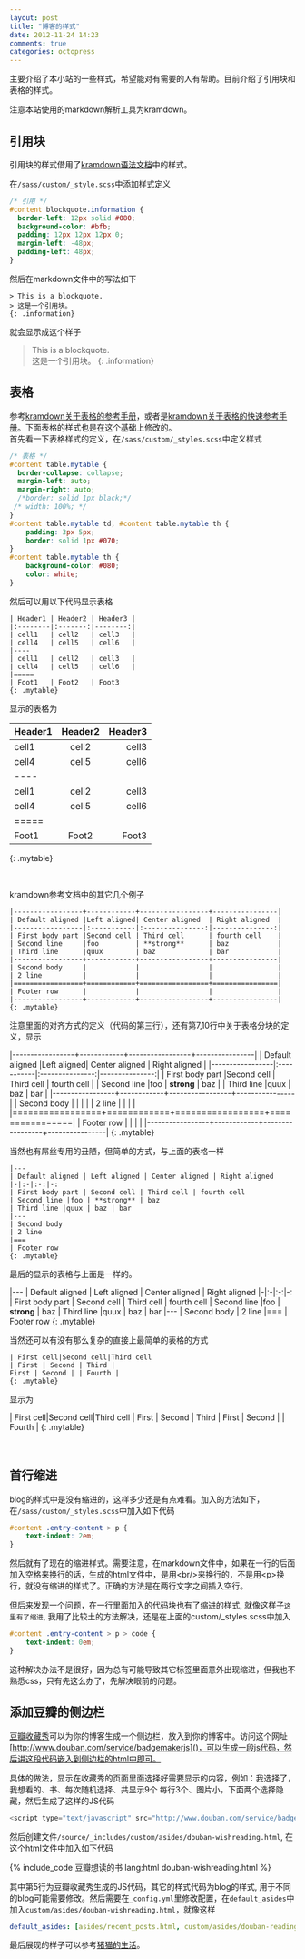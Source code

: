 ```yaml
---
layout: post
title: "博客的样式"
date: 2012-11-24 14:23
comments: true
categories: octopress
---
```


主要介绍了本小站的一些样式，希望能对有需要的人有帮助。目前介绍了引用块和表格的样式。  

注意本站使用的markdown解析工具为kramdown。  

<!-- more -->

## 引用块

引用块的样式借用了[kramdown语法文档](http://kramdown.rubyforge.org/syntax.html#link-definitions)中的样式。

在`/sass/custom/_style.scss`中添加样式定义

``` css  
/* 引用 */
#content blockquote.information {
  border-left: 12px solid #080;
  background-color: #bfb;
  padding: 12px 12px 12px 0;
  margin-left: -48px;
  padding-left: 48px; 
}
```

然后在markdown文件中的写法如下

``` plain  
> This is a blockquote. 
> 这是一个引用块。   
{: .information}
```

就会显示成这个样子

> This is a blockquote.   
> 这是一个引用块。
{: .information}

## 表格

参考[kramdown关于表格的参考手册](http://kramdown.rubyforge.org/syntax.html#tables)，或者是[kramdown关于表格的快速参考手册](http://kramdown.rubyforge.org/quickref.html#tables)。下面表格的样式也是在这个基础上修改的。    
首先看一下表格样式的定义，在`/sass/custom/_styles.scss`中定义样式

```  css 
/* 表格 */
#content table.mytable {
  border-collapse: collapse;
  margin-left: auto;
  margin-right: auto;
  /*border: solid 1px black;*/
 /* width: 100%; */
}
#content table.mytable td, #content table.mytable th {
    padding: 3px 5px; 
    border: solid 1px #070;
}
#content table.mytable th {
    background-color: #080;
    color: white; 
}
```

然后可以用以下代码显示表格

``` plain
| Header1 | Header2 | Header3 |
|:--------|:-------:|--------:|
| cell1   | cell2   | cell3   |
| cell4   | cell5   | cell6   |
|----
| cell1   | cell2   | cell3   |
| cell4   | cell5   | cell6   |
|=====
| Foot1   | Foot2   | Foot3
{: .mytable}
```

显示的表格为

| Header1 | Header2 | Header3 |
|:--------|:-------:|--------:|
| cell1   | cell2   | cell3   |
| cell4   | cell5   | cell6   |
|----
| cell1   | cell2   | cell3   |
| cell4   | cell5   | cell6   |
|=====
| Foot1   | Foot2   | Foot3
{: .mytable}

<br/>

kramdown参考文档中的其它几个例子

```
|-----------------+------------+-----------------+----------------|
| Default aligned |Left aligned| Center aligned  | Right aligned  |
|-----------------|:-----------|:---------------:|---------------:|
| First body part |Second cell | Third cell      | fourth cell    |
| Second line     |foo         | **strong**      | baz            |
| Third line      |quux        | baz             | bar            |
|-----------------+------------+-----------------+----------------|
| Second body     |            |                 |                |
| 2 line          |            |                 |                |
|=================+============+=================+================|
| Footer row      |            |                 |                |
|-----------------+------------+-----------------+----------------|
{: .mytable}
```

注意里面的对齐方式的定义（代码的第三行），还有第7,10行中关于表格分块的定义，显示

|-----------------+------------+-----------------+----------------|
| Default aligned |Left aligned| Center aligned  | Right aligned  |
|-----------------|:-----------|:---------------:|---------------:|
| First body part |Second cell | Third cell      | fourth cell    |
| Second line     |foo         | **strong**      | baz            |
| Third line      |quux        | baz             | bar            |
|-----------------+------------+-----------------+----------------|
| Second body     |            |                 |                |
| 2 line          |            |                 |                |
|=================+============+=================+================|
| Footer row      |            |                 |                |
|-----------------+------------+-----------------+----------------|
{: .mytable}

当然也有屌丝专用的丑陋，但简单的方式，与上面的表格一样

```
|---
| Default aligned | Left aligned | Center aligned | Right aligned
|-|:-|:-:|-:
| First body part | Second cell | Third cell | fourth cell
| Second line |foo | **strong** | baz
| Third line |quux | baz | bar
|---
| Second body
| 2 line
|===
| Footer row
{: .mytable}
```

最后的显示的表格与上面是一样的。

|---
| Default aligned | Left aligned | Center aligned | Right aligned
|-|:-|:-:|-:
| First body part | Second cell | Third cell | fourth cell
| Second line |foo | **strong** | baz
| Third line |quux | baz | bar
|---
| Second body
| 2 line
|===
| Footer row
{: .mytable}

当然还可以有没有那么复杂的直接上最简单的表格的方式

```
| First cell|Second cell|Third cell
| First | Second | Third |
First | Second | | Fourth |
{: .mytable}
```

显示为

| First cell|Second cell|Third cell
| First | Second | Third |
First | Second | | Fourth |
{: .mytable}

<br/>

## 首行缩进

blog的样式中是没有缩进的，这样多少还是有点难看。加入的方法如下，在`/sass/custom/_styles.scss`中加入如下代码

``` css
#content .entry-content > p {
	text-indent: 2em;
}
```

然后就有了现在的缩进样式。需要注意，在markdown文件中，如果在一行的后面加入空格来换行的话，生成的html文件中，是用\<br/\>来换行的，不是用\<p\>换行，就没有缩进的样式了。正确的方法是在两行文字之间插入空行。

但后来发现一个问题，在一行里面加入的代码块也有了缩进的样式, 就像这样子<code style="text-indent:2em">这里有了缩进</code>, 我用了比较土的方法解决，还是在上面的custom/_styles.scss中加入

``` css
#content .entry-content > p > code {
	text-indent: 0em;
}
```

这种解决办法不是很好，因为总有可能导致其它标签里面意外出现缩进，但我也不熟悉css，只有先这么办了，先解决眼前的问题。

## 添加豆瓣的侧边栏

[豆瓣收藏秀](http://www.douban.com/service/badgemakerjs)可以为你的博客生成一个侧边栏，放入到你的博客中。访问这个网址[http://www.douban.com/service/badgemakerjs]()，可以生成一段js代码，然后讲这段代码嵌入到侧边栏的html中即可。

具体的做法，显示在收藏秀的页面里面选择好需要显示的内容，例如：我选择了，我想看的、书、每次随机选择、共显示9个 每行3个、图片小，下面两个选择隐藏，然后生成了这样的JS代码

``` js
<script type="text/javascript" src="http://www.douban.com/service/badge/63148093/?show=wishlist&amp;select=random&amp;n=9&amp;columns=3&amp;hidelogo=yes&amp;hideself=yes&amp;cat=book" ></script> 
```

然后创建文件`/source/_includes/custom/asides/douban-wishreading.html`, 在这个html文件中加入如下代码

{% include_code 豆瓣想读的书 lang:html douban-wishreading.html %}

其中第5行为豆瓣收藏秀生成的JS代码，其它的样式代码为blog的样式, 用于不同的blog可能需要修改。然后需要在`_config.yml`里修改配置，在`default_asides`中加入`custom/asides/douban-wishreading.html`，就像这样

``` yml
default_asides: [asides/recent_posts.html, custom/asides/douban-reading.html, custom/asides/douban-wishreading.html, asides/github.html, asides/twitter.html, asides/delicious.html, asides/pinboard.html, asides/googleplus.html]
```

最后展现的样子可以参考[猪猫的生活](http://liuhongjiang.github.com/life/)。

